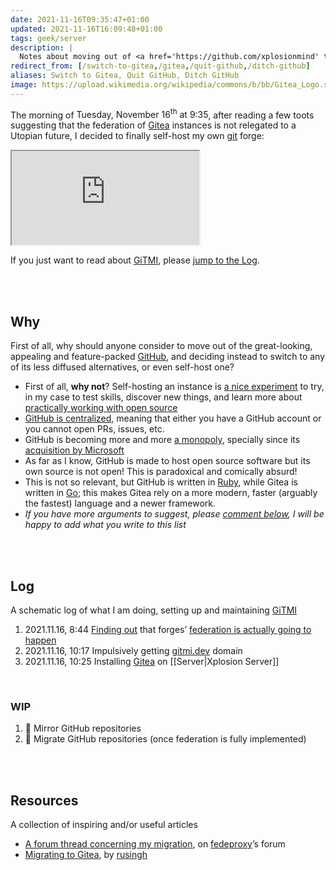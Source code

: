 ```yaml
---
date: 2021-11-16T09:35:47+01:00
updated: 2021-11-16T16:09:48+01:00
tags: geek/server
description: |
  Notes about moving out of <a href='https://github.com/xplosionmind' target='_blank' title='my GitHub profile'>GitHub</a> and setting up a self-hosted <a href='https://gitea.com' target='_blank' title='Gitea'>Gitea</a> instance.
redirect_from: [/switch-to-gitea,/gitea,/quit-github,/ditch-github]
aliases: Switch to Gitea, Quit GitHub, Ditch GitHub
image: https://upload.wikimedia.org/wikipedia/commons/b/bb/Gitea_Logo.svg
---
```

The morning of <time datetime='2021-11-16T09:34:47+01:00'>Tuesday, November 16<sup>th</sup> at 9:35</time>, after reading a few toots suggesting that the federation of <a href='https://gitea.com' target='_blank' title='Gitea official website'>Gitea</a> instances is not relegated to a Utopian future, I decided to finally self-host my own <a href='https://git-scm.com' target='_blank' title='Git'>git</a> forge:

<div class='embed-container'><iframe src='https://mastodon.uno/@tommi/107286030559967130'></iframe></div>

If you just want to read about [GiTMI][gitmi], please [jump to the Log](#Log 'Jump to the Log section').

<br>
<br>

## Why

First of all, why should anyone consider to move out of the great-looking, appealing and feature-packed [GitHub](https://github.com), and deciding instead to switch to any of its less diffused alternatives, or even self-host one?

- First of all, **why not**? Self-hosting an instance is [a nice experiment][rusingh-migration] to try, in my case to test skills, discover new things, and learn more about [practically working with open source][mte90-contribute-to-opensource]
- [GitHub is centralized](https://fosstodon.org/@yarmo/107263376066057557 'Toot about GitHub centralization, on Fossdon'), meaning that either you have a GitHub account or you cannot open PRs, issues, etc.
- GitHub is becoming more and more [a monopoly](), specially since its [acquisition by Microsoft](https://en.wikipedia.org/wiki/GitHub#Acquisition_by_Microsoft '“Acquisition by Microsoft„ subsection of GitHub Wikipedia page')
- As far as I know, GitHub is made to host open source software but </u>its own source is not open</u>! This is paradoxical and comically absurd!
- This is not so relevant, but GitHub is written in [Ruby](https://www.ruby-lang.org 'Ruby’s official website'), while Gitea is written in [Go](https://golang.org/ 'Go’s official website'); this makes Gitea rely on a more modern, faster (arguably the fastest) language and a newer framework.
- *If you have more arguments to suggest, please [comment below](#comments 'Go to comments'), I will be happy to add what you write to this list*

<br>
<br>

## Log

A schematic log of what I am doing, setting up and maintaining [GiTMI][gitmi]

1. <time datetime='2021-11-16T08:44:40+01:00'>2021.11.16, 8:44</time> [Finding out](https://mastodon.uno/@tommi/107285620570565058 'My toot after finding out that Fedeproxy is being funded and developed') that forges’ [federation is actually going to happen](https://social.gitea.io/@gitea/107006650861897944 'Gitea’s toot announcing the achievement of a first step towards federation')
2. <time datetime='2021-11-16T10:17:40+01:00'>2021.11.16, 10:17</time> Impulsively getting [gitmi.dev](https://gitmi.dev 'GiTMI') domain
3. <time datetime='2021-11-16T10:25:40+01:00'>2021.11.16, 10:25</time> Installing [Gitea][gitea] on [[Server|Xplosion Server]]

<br>

### WIP

1. 🚧 Mirror GitHub repositories
1. 🚧 Migrate GitHub repositories (once federation is fully implemented)

<br>
<br>

## Resources

A collection of inspiring and/or useful articles

- [A forum thread concerning my migration](https://forum.fedeproxy.eu/t/migrating-from-github-to-self-hosted-gitea/ 'Migrating from GitHub to self-hosted Gitea'), on [fedeproxy]’s forum
- [Migrating to Gitea][rusingh-migration], by [rusingh]

[fedeproxy]: https://fedeproxy.eu/ 'fedeproxy official website'
[gitmi]: https://gitmi.dev 'GiTMI homepage'
[gitea]: https://gitea.com 'Gitea official website'
[rusingh-migration]: https://rusingh.com/github-codeberg-gitea-migrations/ '“GitHub to Codeberg to… Gitea?„ on Ru Singh’s blog'
[rusingh]: https://rusingh.com 'Ru Singh’s personal website'
[mte90-contribute-to-opensource]: https://leanpub.com/contributetoopensource-therightway/ '“Contribute to opensource: the right way„ by Daniele Scasciafratte'